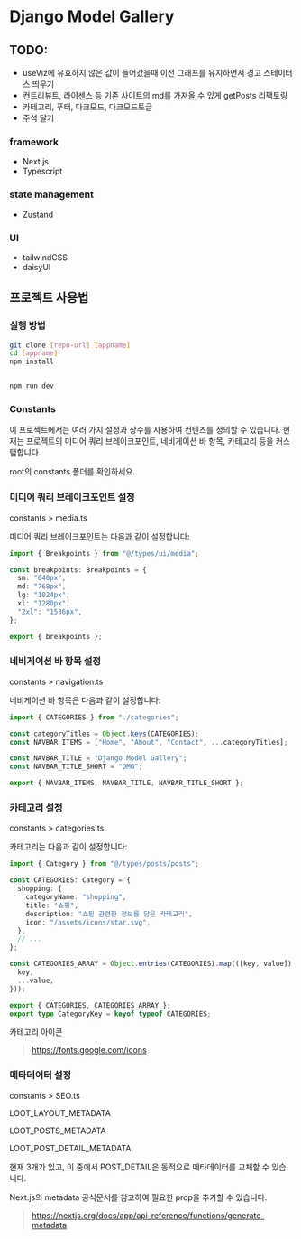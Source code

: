 # Django Model Gallery

## TODO:

- useViz에 유효하지 않은 값이 들어갔을때 이전 그래프를 유지하면서 경고 스테이터스 띄우기
- 컨트리뷰트, 라이센스 등 기존 사이트의 md를 가져올 수 있게 getPosts 리팩토링
- 카테고리, 푸터, 다크모드, 다크모드토글
- 주석 달기

### framework

- Next.js
- Typescript

### state management

- Zustand

### UI

- tailwindCSS
- daisyUI

## 프로젝트 사용법

### 실행 방법

```bash
git clone [repo-url] [appname]
cd [appname]
npm install


npm run dev
```

### Constants

이 프로젝트에서는 여러 가지 설정과 상수를 사용하여 컨텐츠를 정의할 수 있습니다. 현재는 프로젝트의 미디어 쿼리 브레이크포인트, 네비게이션 바 항목, 카테고리 등을 커스텀합니다.

root의 constants 폴더를 확인하세요.

### 미디어 쿼리 브레이크포인트 설정

constants > media.ts

미디어 쿼리 브레이크포인트는 다음과 같이 설정합니다:

```ts
import { Breakpoints } from "@/types/ui/media";

const breakpoints: Breakpoints = {
  sm: "640px",
  md: "768px",
  lg: "1024px",
  xl: "1280px",
  "2xl": "1536px",
};

export { breakpoints };
```

### 네비게이션 바 항목 설정

constants > navigation.ts

네비게이션 바 항목은 다음과 같이 설정합니다:

```ts
import { CATEGORIES } from "./categories";

const categoryTitles = Object.keys(CATEGORIES);
const NAVBAR_ITEMS = ["Home", "About", "Contact", ...categoryTitles];

const NAVBAR_TITLE = "Django Model Gallery";
const NAVBAR_TITLE_SHORT = "DMG";

export { NAVBAR_ITEMS, NAVBAR_TITLE, NAVBAR_TITLE_SHORT };
```

### 카테고리 설정

constants > categories.ts

카테고리는 다음과 같이 설정합니다:

```ts
import { Category } from "@/types/posts/posts";

const CATEGORIES: Category = {
  shopping: {
    categoryName: "shopping",
    title: "쇼핑",
    description: "쇼핑 관련한 정보를 담은 카테고리",
    icon: "/assets/icons/star.svg",
  },
  // ...
};

const CATEGORIES_ARRAY = Object.entries(CATEGORIES).map(([key, value]) => ({
  key,
  ...value,
}));

export { CATEGORIES, CATEGORIES_ARRAY };
export type CategoryKey = keyof typeof CATEGORIES;
```

카테고리 아이콘

> https://fonts.google.com/icons

### 메타데이터 설정

constants > SEO.ts

LOOT_LAYOUT_METADATA

LOOT_POSTS_METADATA

LOOT_POST_DETAIL_METADATA

현재 3개가 있고, 이 중에서 POST_DETAIL은 동적으로 메타데이터를 교체할 수 있습니다.

Next.js의 metadata 공식문서를 참고하여 필요한 prop을 추가할 수 있습니다.

> https://nextjs.org/docs/app/api-reference/functions/generate-metadata
